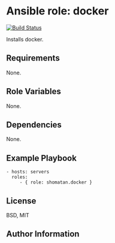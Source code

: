 Ansible role: docker
=========

[![Build Status](https://travis-ci.org/shomatan/ansible-docker.svg?branch=master)](https://travis-ci.org/shomatan/ansible-docker)

Installs docker.

Requirements
------------

None.

Role Variables
--------------

None.

Dependencies
------------

None.

Example Playbook
----------------

    - hosts: servers
      roles:
         - { role: shomatan.docker }

License
-------

BSD, MIT

Author Information
------------------
